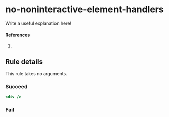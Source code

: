 # no-noninteractive-element-handlers

Write a useful explanation here!

#### References
1.

## Rule details

This rule takes no arguments.

### Succeed
```jsx
<div />
```

### Fail
```jsx

```
